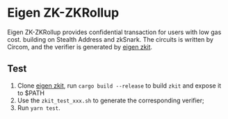 # Eigen ZK-ZKRollup

Eigen ZK-ZKRollup provides confidential transaction for users with low gas cost. building on Stealth Address and zkSnark.
The circuits is written by Circom, and the verifier is generated by [eigen zkit](https://github.com/0xEigenLabs/eigen-zkvm/tree/main/zkit).


## Test
1. Clone [eigen zkit](https://github.com/0xEigenLabs/eigen-zkvm/tree/main/zkit), run `cargo build --release` to build `zkit` and expose it to $PATH
2. Use the `zkit_test_xxx.sh` to generate the corresponding verifier;
3. Run `yarn test`.

